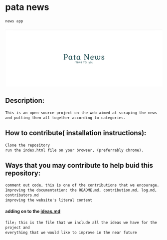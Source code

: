 # pata news
    news app
#### ![pata news](images/white_background.png)
## Description:
    This is an open-source project on the web aimed at scraping the news 
    and putting them all together according to categories.
## How to contribute( installation instructions):
    Clone the repository 
    run the index.html file on your browser, (preferrably chrome).
## Ways that you may contribute to help buid this repository:
    comment out code, this is one of the contributions that we encourage.
    Improving the documentation: the README.md, contribution.md, log.md, contributors.md 
    improving the website's literal content
####    adding on to the [ ideas.md](mdFiles/ideas.md)  
    file; this is the file that we include all the ideas we have for the project and 
    everything that we would like to improve in the near future